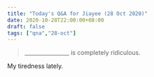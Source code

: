 ```yaml
---
title: "Today's Q&A for Jiayee (28 Oct 2020)"
date: 2020-10-28T22:00:00+08:00
draft: false
tags: ["qna","28-oct"]
---
```

> ________________ is completely ridiculous.

My tiredness lately.
